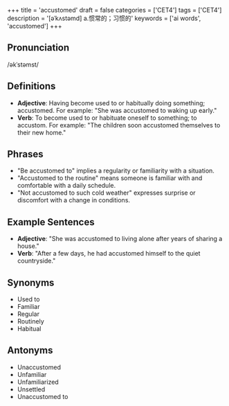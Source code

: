 +++
title = 'accustomed'
draft = false
categories = ['CET4']
tags = ['CET4']
description = '[əˈkʌstəmd] a.惯常的；习惯的'
keywords = ['ai words', 'accustomed']
+++

## Pronunciation
/əkˈstəmst/

## Definitions
- **Adjective**: Having become used to or habitually doing something; accustomed. For example: "She was accustomed to waking up early."
- **Verb**: To become used to or habituate oneself to something; to accustom. For example: "The children soon accustomed themselves to their new home."

## Phrases
- "Be accustomed to" implies a regularity or familiarity with a situation.
- "Accustomed to the routine" means someone is familiar with and comfortable with a daily schedule.
- "Not accustomed to such cold weather" expresses surprise or discomfort with a change in conditions.

## Example Sentences
- **Adjective**: "She was accustomed to living alone after years of sharing a house."
- **Verb**: "After a few days, he had accustomed himself to the quiet countryside."

## Synonyms
- Used to
- Familiar
- Regular
- Routinely
- Habitual

## Antonyms
- Unaccustomed
- Unfamiliar
- Unfamiliarized
- Unsettled
- Unaccustomed to
